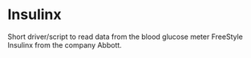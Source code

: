 # Insulinx
Short driver/script to read data from the blood glucose meter FreeStyle Insulinx from the company Abbott.
